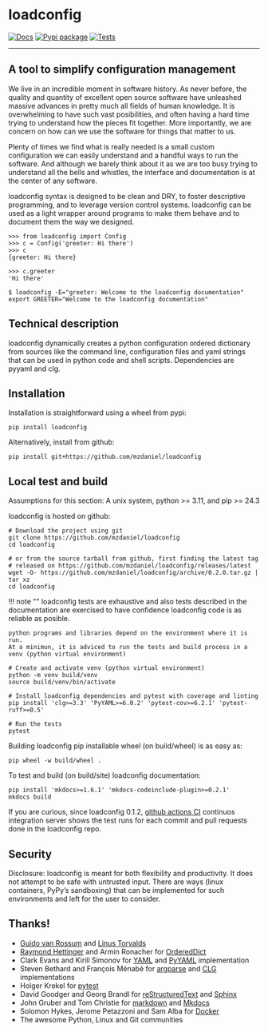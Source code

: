 # loadconfig

[![Docs](https://app.readthedocs.org/projects/loadconfig/badge/?version=latest)](https://loadconfig.readthedocs.org)
[![Pypi package](https://img.shields.io/pypi/pyversions/loadconfig.svg)](https://pypi.python.org/pypi/loadconfig)
[![Tests](https://github.com/mzdaniel/loadconfig/actions/workflows/release.yml/badge.svg)](https://github.com/mzdaniel/loadconfig/actions/workflows/release.yml)

---


## A tool to simplify configuration management

We live in an incredible moment in software history. As never before, the
quality and quantity of excellent open source software have unleashed massive
advances in pretty much all fields of human knowledge. It is overwhelming to
have such vast posibilities, and often having a hard time trying to understand
how the pieces fit together. More importantly, we are concern on how can we use
the software for things that matter to us.

Plenty of times we find what is really needed is a small custom configuration
we can easily understand and a handful ways to run the software. And although
we barely think about it as we are too busy trying to understand all the bells
and whistles, the interface and documentation is at the center of any software.

loadconfig syntax is designed to be clean and DRY, to foster descriptive
programming, and to leverage version control systems. loadconfig can be used
as a light wrapper around programs to make them behave and to document them
the way we designed.

    >>> from loadconfig import Config
    >>> c = Config('greeter: Hi there')
    >>> c
    {greeter: Hi there}

    >>> c.greeter
    'Hi there'

    $ loadconfig -E="greeter: Welcome to the loadconfig documentation"
    export GREETER="Welcome to the loadconfig documentation"


## Technical description

loadconfig dynamically creates a python configuration ordered dictionary from
sources like the command line, configuration files and yaml strings that can
be used in python code and shell scripts. Dependencies are pyyaml and clg.


## Installation

Installation is straightforward using a wheel from pypi:

    pip install loadconfig

Alternatively, install from github:

    pip install git+https://github.com/mzdaniel/loadconfig


## Local test and build

Assumptions for this section: A unix system, python >= 3.11, and pip >= 24.3

loadconfig is hosted on github:

    # Download the project using git
    git clone https://github.com/mzdaniel/loadconfig
    cd loadconfig

    # or from the source tarball from github, first finding the latest tag
    # released on https://github.com/mzdaniel/loadconfig/releases/latest
    wget -O- https://github.com/mzdaniel/loadconfig/archive/0.2.0.tar.gz | tar xz
    cd loadconfig

!!! note ""
	loadconfig tests are exhaustive and also tests described in the documentation
	are exercised to have confidence loadconfig code is as reliable as posible.

	python programs and libraries depend on the environment where it is run.
	At a minimun, it is adviced to run the tests and build process in a
	venv (python virtual environment)

<!-- -->

    # Create and activate venv (python virtual environment)
    python -m venv build/venv
    source build/venv/bin/activate

    # Install loadconfig dependencies and pytest with coverage and linting
    pip install 'clg>=3.3' 'PyYAML>=6.0.2' 'pytest-cov>=6.2.1' 'pytest-ruff>=0.5'

    # Run the tests
    pytest


Building loadconfig pip installable wheel (on build/wheel) is as easy as:

    pip wheel -w build/wheel .


To test and build (on build/site) loadconfig documentation:

    pip install 'mkdocs>=1.6.1' 'mkdocs-codeinclude-plugin>=0.2.1'
    mkdocs build

If you are curious, since loadconfig 0.1.2, [github actions CI][] continuos integration
server shows the test runs for each commit and pull requests done in the loadconfig repo.

[github actions CI]: https://github.com/mzdaniel/loadconfig/actions/workflows/test.yml


## Security

Disclosure: loadconfig is meant for both flexibility and productivity.
It does not attempt to be safe with untrusted input. There are ways (linux
containers, PyPy’s sandboxing) that can be implemented for such environments
and left for the user to consider.


## Thanks!

* [Guido van Rossum][] and [Linus Torvalds][]
* [Raymond Hettinger][] and Armin Ronacher for [OrderedDict][]
* Clark Evans and Kirill Simonov for [YAML][] and [PyYAML][] implementation
* Steven Bethard and François Ménabé for [argparse][] and [CLG][] implementations
* Holger Krekel for [pytest][]
* David Goodger and Georg Brandl for [reStructuredText][] and [Sphinx][]
* John Gruber and Tom Christie for [markdown][] and [Mkdocs][]
* Solomon Hykes, Jerome Petazzoni and Sam Alba for [Docker][]
* The awesome Python, Linux and Git communities


[Guido van Rossum]: http://en.wikipedia.org/wiki/Guido_van_Rossum
[Linus Torvalds]: http://en.wikipedia.org/wiki/Linus_Torvalds
[Raymond Hettinger]: https://www.youtube.com/watch?v=p33CVV29OG8
[yaml]: https://yaml.org/spec/1.1
[pyyaml]: http://pyyaml.org/wiki/PyYAMLDocumentation
[OrderedDict]: https://www.python.org/dev/peps/pep-0372
[argparse]: https://docs.python.org/3/library/argparse.html
[CLG]: https://clg.readthedocs.org
[docker]: https://www.docker.com
[pytest]: https://docs.pytest.org
[reStructuredText]: http://sphinx-doc.org/rest.html
[Sphinx]: http://sphinx-doc.org/tutorial.html
[markdown]: https://daringfireball.net/projects/markdown
[Mkdocs]: https://www.mkdocs.org
